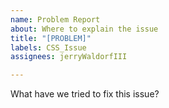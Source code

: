 ```yaml
---
name: Problem Report
about: Where to explain the issue
title: "[PROBLEM]"
labels: CSS_Issue
assignees: jerryWaldorfIII

---
```


What have we tried to fix this issue?
